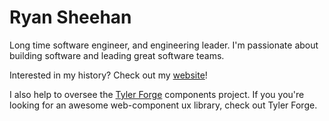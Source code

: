 # Ryan Sheehan

Long time software engineer, and engineering leader.  I'm passionate about building software and leading great software teams.

Interested in my history? Check out my [website](https://ryan.sheehan.info)!

I also help to oversee the [Tyler Forge](https://forge.tylerdev.io/main/?path=/docs/home--docs) components project.  If you you're looking for an awesome web-component ux library, check out Tyler Forge.
